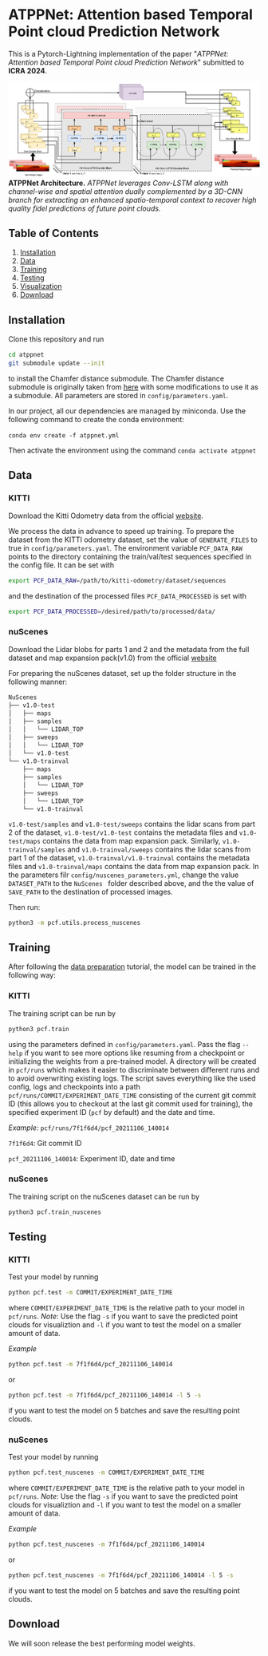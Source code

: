 # ATPPNet: Attention based Temporal Point cloud Prediction Network
This is a Pytorch-Lightning implementation of the paper "*ATPPNet: Attention based Temporal Point cloud Prediction Network*" submitted to **ICRA 2024**.

![](docs/ICRA_Architecture.png)
**ATPPNet Architecture.** *ATPPNet leverages Conv-LSTM along with channel-wise and spatial attention dually complemented by a 3D-CNN branch for extracting an enhanced spatio-temporal context to recover high quality fidel predictions of future point clouds.*


## Table of Contents
1. [Installation](#Installation)
2. [Data](#Data)
3. [Training](#Training)
4. [Testing](#Testing)
5. [Visualization](#Visualization)
6. [Download](#Dwnload)


## Installation

Clone this repository and run 
```bash
cd atppnet
git submodule update --init
```
to install the Chamfer distance submodule. The Chamfer distance submodule is originally taken from [here](https://github.com/chrdiller/pyTorchChamferDistance) with some modifications to use it as a submodule. All parameters are stored in ```config/parameters.yaml```.

In our project, all our dependencies are managed by miniconda. 
Use the following command to create the conda environment:

```conda env create -f atppnet.yml```

Then activate the environment using the command ```conda activate atppnet```

## Data
### KITTI
Download the Kitti Odometry data from the official [website](http://www.cvlibs.net/datasets/kitti/eval_odometry.php).

We process the data in advance to speed up training. To prepare the dataset from the KITTI odometry dataset, set the value of ```GENERATE_FILES``` to true in ```config/parameters.yaml```. The environment variable ```PCF_DATA_RAW``` points to the directory containing the train/val/test sequences specified in the config file. It can be set with

```bash
export PCF_DATA_RAW=/path/to/kitti-odometry/dataset/sequences
```

and the destination of the processed files ```PCF_DATA_PROCESSED``` is set with

```bash
export PCF_DATA_PROCESSED=/desired/path/to/processed/data/
```
### nuScenes
Download the Lidar blobs for parts 1 and 2 and the metadata from the full dataset and map expansion pack(v1.0) from the official [website](https://www.nuscenes.org/nuscenes#download)

For preparing the nuScenes dataset, set up the folder structure in the following manner:
```
NuScenes
├── v1.0-test
│   ├── maps
│   ├── samples
│   │   └── LIDAR_TOP
│   ├── sweeps
│   │   └── LIDAR_TOP
│   └── v1.0-test
└── v1.0-trainval
    ├── maps
    ├── samples
    │   └── LIDAR_TOP
    ├── sweeps
    │   └── LIDAR_TOP
    └── v1.0-trainval
```
`v1.0-test/samples` and `v1.0-test/sweeps` contains the lidar scans from part 2 of the dataset, `v1.0-test/v1.0-test` contains the metadata files and `v1.0-test/maps` contains the data from map expansion pack.
Similarly, `v1.0-trainval/samples` and `v1.0-trainval/sweeps` contains the lidar scans from part 1 of the dataset, `v1.0-trainval/v1.0-trainval` contains the metadata files and `v1.0-trainval/maps` contains the data from map expansion pack.
In the parameters filr `config/nuscenes_parameters.yml`, change the value ```DATASET_PATH``` to the `NuScenes ` folder described above, and the the value of ```SAVE_PATH``` to the destination of processed images.

Then run:
```bash
python3 -m pcf.utils.process_nuscenes
```

## Training
After following the [data preparation](#data-preparation) tutorial, the model can be trained in the following way:

### KITTI
The training script can be run by
```bash
python3 pcf.train
```
using the parameters defined in ```config/parameters.yaml```. Pass the flag ```--help``` if you want to see more options like resuming from a checkpoint or initializing the weights from a pre-trained model. A directory will be created in ```pcf/runs``` which makes it easier to discriminate between different runs and to avoid overwriting existing logs. The script saves everything like the used config, logs and checkpoints into a path ```pcf/runs/COMMIT/EXPERIMENT_DATE_TIME``` consisting of the current git commit ID (this allows you to checkout at the last git commit used for training), the specified experiment ID (```pcf``` by default) and the date and time.

*Example:*
```pcf/runs/7f1f6d4/pcf_20211106_140014```

```7f1f6d4```: Git commit ID

```pcf_20211106_140014```: Experiment ID, date and time

### nuScenes
The training script on the nuScenes dataset can be run by
```bash
python3 pcf.train_nuscenes
```

## Testing
### KITTI
Test your model by running
```bash
python pcf.test -m COMMIT/EXPERIMENT_DATE_TIME
```
where ```COMMIT/EXPERIMENT_DATE_TIME``` is the relative path to your model in ```pcf/runs```. *Note*: Use the flag ```-s``` if you want to save the predicted point clouds for visualiztion and ```-l``` if you want to test the model on a smaller amount of data.

*Example*
```bash
python pcf.test -m 7f1f6d4/pcf_20211106_140014
```
or 
```bash
python pcf.test -m 7f1f6d4/pcf_20211106_140014 -l 5 -s
```
if you want to test the model on 5 batches and save the resulting point clouds.

### nuScenes
Test your model by running
```bash
python pcf.test_nuscenes -m COMMIT/EXPERIMENT_DATE_TIME
```
where ```COMMIT/EXPERIMENT_DATE_TIME``` is the relative path to your model in ```pcf/runs```. *Note*: Use the flag ```-s``` if you want to save the predicted point clouds for visualiztion and ```-l``` if you want to test the model on a smaller amount of data.

*Example*
```bash
python pcf.test_nuscenes -m 7f1f6d4/pcf_20211106_140014
```
or 
```bash
python pcf.test_nuscenes -m 7f1f6d4/pcf_20211106_140014 -l 5 -s
```
if you want to test the model on 5 batches and save the resulting point clouds.

## Download
We will soon release the best performing model weights.
